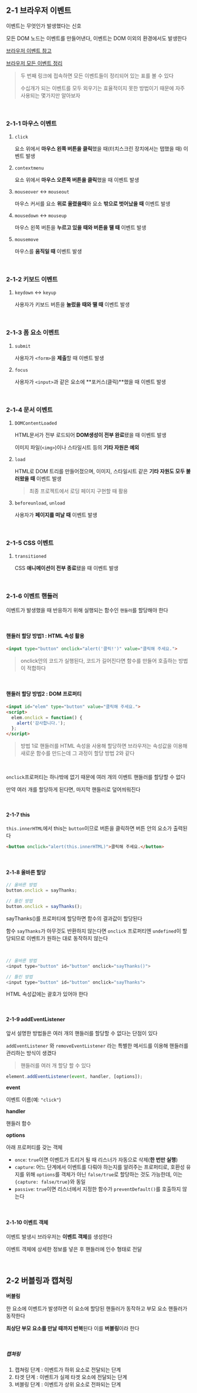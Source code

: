 ## 2-1 브라우저 이벤트

이벤트는 무엇인가 발생했다는 신호

모든 DOM 노드는 이벤트를 만들어낸다, 이벤트는 DOM 이외의 환경에서도 발생한다

[브라우저 이벤트 참고](http://milooy.github.io/TIL/JavaScript/event.html#%E1%84%8B%E1%85%B5%E1%84%87%E1%85%A6%E1%86%AB%E1%84%90%E1%85%B3%E1%84%80%E1%85%A1-%E1%84%87%E1%85%A1%E1%86%AF%E1%84%89%E1%85%A2%E1%86%BC%E1%84%92%E1%85%A1%E1%86%AB-%E1%84%8C%E1%85%B5%E1%84%8C%E1%85%A5%E1%86%B7)

[브라우저 모든 이벤트 정리](https://www.w3schools.com/jsref/dom_obj_event.asp)

> 두 번째 링크에 접속하면 모든 이벤트들이 정리되어 있는 표를 볼 수 있다
>
> 수십개가 되는 이벤트를 모두 외우기는 효율적이지 못한 방법이기 때문에 자주 사용되는 몇가지만 알아보자

<br>

### 2-1-1 마우스 이벤트 

1. `click`

   요소 위에서 **마우스 왼쪽 버튼을 클릭**했을 때(터치스크린 장치에서는 탭했을 때) 이벤트 발생

2. `contextmenu`

   요소 위에서 **마우스 오른쪽 버튼을 클릭**했을 때 이벤트 발생

3. `mouseover` <-> `mouseout`

   마우스 커서를 요소 **위로 올렸을때**와 요소 **밖으로 벗어났을 때** 이벤트 발생

4. `mousedown` <-> `mouseup`

   마우스 왼쪽 버튼을 **누르고 있을 때와 버튼을 땔 때** 이벤트 발생

5. `mousemove`

   마우스를 **움직일 때** 이벤트 발생

<br>

### 2-1-2 키보드 이벤트

1. `keydown` <-> `keyup`

   사용자가 키보드 버튼을 **눌렀을 때와 땔 때** 이벤트 발생

<br>

### 2-1-3 폼 요소 이벤트

1. `submit`

   사용자가 `<form>`을 **제출**할 때 이벤트 발생

2. `focus`

   사용자가 `<input>`과 같은 요소에 **포커스(클릭)**했을 때 이벤트 발생

<br>

### 2-1-4 문서 이벤트

1. `DOMContentLoaded`

   HTML문서가 전부 로드되어 **DOM생성이 전부 완료**됐을 때 이벤트 발생

   이미지 파일(`<img>`)이나 스타일시트 등의 **기타 자원은 예외**

2. `load`

   HTML로 DOM 트리를 만들어졌으며, 이미지, 스타일시트 같은 **기타 자원도 모두 불러왔을 때** 이벤트 발생

   > 최종 프로젝트에서 로딩 페이지 구현할 때 활용

3. `beforeunload`, `unload`

   사용자가 **페이지를 떠날 때** 이벤트 발생

<br>

### 2-1-5 CSS 이벤트

1. `transitioned`

   CSS **애니메이션이 전부 종료**됐을 때 이벤트 발생

<br>

### 2-1-6 이벤트 핸들러

이벤트가 발생했을 때 반응하기 위해 실행되는 함수인 `핸들러`를 할당해야 한다

<br>

#### 핸들러 할당 방법1 : HTML 속성 활용

```html
<input type="button" onclick="alert('클릭!')" value="클릭해 주세요.">
```

> onclick안의 코드가 실행된다, 코드가 길어진다면 함수를 만들어 호출하는 방법이 적합하다

<br>

#### 핸들러 할당 방법2 : DOM 프로퍼티

```html
<input id="elem" type="button" value="클릭해 주세요.">
<script>
  elem.onclick = function() {
    alert('감사합니다.');
  };
</script>
```

> 방법 1로 핸들러를 HTML 속성을 사용해 할당하면 브라우저는 속성값을 이용해 새로운 함수를 만드는데 그 과정이 할당 방법 2와 같다

<br>

`onclick`프로퍼티는 하나밖에 없기 때문에 여러 개의 이벤트 핸들러를 할당할 수 없다

만약 여러 개를 할당하게 된다면, 마지막 핸들러로 덮어씌워진다

<br>

#### 2-1-7 this

`this.innerHTML`에서 this는 `button`이므로 버튼을 클릭하면 버튼 안의 요소가 출력된다

```html
<button onclick="alert(this.innerHTML)">클릭해 주세요.</button>
```

<br>

#### 2-1-8 올바른 할당

```javascript
// 올바른 방법
button.onclick = sayThanks;

// 틀린 방법
button.onclick = sayThanks();
```

sayThanks()를 프로퍼티에 할당하면 함수의 결과값이 할당된다  

함수 `sayThanks`가 아무것도 반환하지 않는다면 `onclick` 프로퍼티엔 `undefined`이 할당되므로 이벤트가 원하는 대로 동작하지 않는다

<br>

```javascript
// 올바른 방법
<input type="button" id="button" onclick="sayThanks()">

// 틀린 방법
<input type="button" id="button" onclick="sayThanks">
```

HTML 속성값에는 괄호가 있어야 한다

<br>

#### 2-1-9 addEventListener

앞서 설명한 방법들은 여러 개의 핸들러를 할당할 수 없다는 단점이 있다

`addEventListener` 와 `removeEventListener` 라는 특별한 메서드를 이용해 핸들러를 관리하는 방식이 생겼다

> 핸들러를 여러 개 할당 할 수 있다

```javascript
element.addEventListener(event, handler, [options]);
```

**event**

이벤트 이름(예: `"click"`)

**handler**


핸들러 함수

**options**


아래 프로퍼티를 갖는 객체

- `once`: `true`이면 이벤트가 트리거 될 때 리스너가 자동으로 삭제(**한 번만 실행**)
- `capture`: 어느 단계에서 이벤트를 다뤄야 하는지를 알려주는 프로퍼티로, 호환성 유지를 위해 `options`를 객체가 아닌 `false/true`로 할당하는 것도 가능한데, 이는 `{capture: false/true}`와 동일
- `passive`: `true`이면 리스너에서 지정한 함수가 `preventDefault()`를 호출하지 않는다

<br>

#### 2-1-10 이벤트 객체

이벤트 발생시 브라우저는 **이벤트 객체**를 생성한다

이벤트 객체에 상세한 정보를 넣은 후 핸들러에 인수 형태로 전달

<br>

## 2-2 버블링과 캡쳐링

**버블링**

한 요소에 이벤트가 발생하면 이 요소에 할당된 핸들러가 동작하고 부모 요소 핸들러가 동작한다

**최상단 부모 요소를 만날 때까지 반복**된다 이를 **버블링**이라 한다

<br>

##### 캡쳐링

1. 캡쳐링 단계 : 이벤트가 하위 요소로 전달되는 단계
2. 타겟 단계 : 이벤트가 실제 타겟 요소에 전달되는 단계
3. 버블링 단계 : 이벤트가 상위 요소로 전파되는 단계

 
